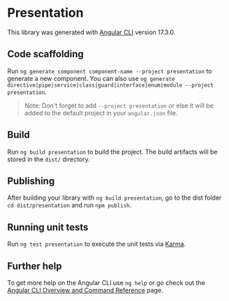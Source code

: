 # Presentation

This library was generated with [Angular CLI](https://github.com/angular/angular-cli) version 17.3.0.

## Code scaffolding

Run `ng generate component component-name --project presentation` to generate a new component. You can also use `ng generate directive|pipe|service|class|guard|interface|enum|module --project presentation`.
> Note: Don't forget to add `--project presentation` or else it will be added to the default project in your `angular.json` file. 

## Build

Run `ng build presentation` to build the project. The build artifacts will be stored in the `dist/` directory.

## Publishing

After building your library with `ng build presentation`, go to the dist folder `cd dist/presentation` and run `npm publish`.

## Running unit tests

Run `ng test presentation` to execute the unit tests via [Karma](https://karma-runner.github.io).

## Further help

To get more help on the Angular CLI use `ng help` or go check out the [Angular CLI Overview and Command Reference](https://angular.io/cli) page.
